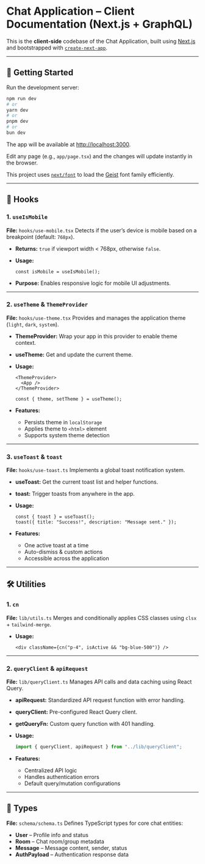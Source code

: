 
# Chat Application – Client Documentation (Next.js + GraphQL)

This is the **client-side** codebase of the Chat Application, built using [Next.js](https://nextjs.org) and bootstrapped with [`create-next-app`](https://github.com/vercel/next.js/tree/canary/packages/create-next-app).

---

## 🚀 Getting Started

Run the development server:

```bash
npm run dev
# or
yarn dev
# or
pnpm dev
# or
bun dev
```

The app will be available at [http://localhost:3000](http://localhost:3000).

Edit any page (e.g., `app/page.tsx`) and the changes will update instantly in the browser.

This project uses [`next/font`](https://nextjs.org/docs/app/building-your-application/optimizing/fonts) to load the [Geist](https://vercel.com/font) font family efficiently.

---

## 📂 Hooks

### **1. `useIsMobile`**

**File:** `hooks/use-mobile.tsx`
Detects if the user’s device is mobile based on a breakpoint (default: `768px`).

* **Returns:** `true` if viewport width < 768px, otherwise `false`.
* **Usage:**

  ```tsx
  const isMobile = useIsMobile();
  ```
* **Purpose:** Enables responsive logic for mobile UI adjustments.

---

### **2. `useTheme` & `ThemeProvider`**

**File:** `hooks/use-theme.tsx`
Provides and manages the application theme (`light`, `dark`, `system`).

* **ThemeProvider:** Wrap your app in this provider to enable theme context.
* **useTheme:** Get and update the current theme.
* **Usage:**

  ```tsx
  <ThemeProvider>
    <App />
  </ThemeProvider>

  const { theme, setTheme } = useTheme();
  ```
* **Features:**

  * Persists theme in `localStorage`
  * Applies theme to `<html>` element
  * Supports system theme detection

---

### **3. `useToast` & `toast`**

**File:** `hooks/use-toast.ts`
Implements a global toast notification system.

* **useToast:** Get the current toast list and helper functions.
* **toast:** Trigger toasts from anywhere in the app.
* **Usage:**

  ```tsx
  const { toast } = useToast();
  toast({ title: "Success!", description: "Message sent." });
  ```
* **Features:**

  * One active toast at a time
  * Auto-dismiss & custom actions
  * Accessible across the application

---

## 🛠 Utilities

### **1. `cn`**

**File:** `lib/utils.ts`
Merges and conditionally applies CSS classes using `clsx` + `tailwind-merge`.

* **Usage:**

  ```tsx
  <div className={cn("p-4", isActive && "bg-blue-500")} />
  ```

---

### **2. `queryClient` & `apiRequest`**

**File:** `lib/queryClient.ts`
Manages API calls and data caching using React Query.

* **apiRequest:** Standardized API request function with error handling.
* **queryClient:** Pre-configured React Query client.
* **getQueryFn:** Custom query function with 401 handling.
* **Usage:**

  ```typescript
  import { queryClient, apiRequest } from "../lib/queryClient";
  ```
* **Features:**

  * Centralized API logic
  * Handles authentication errors
  * Default query/mutation configurations

---

## 📜 Types

**File:** `schema/schema.ts`
Defines TypeScript types for core chat entities:

* **User** – Profile info and status
* **Room** – Chat room/group metadata
* **Message** – Message content, sender, status
* **AuthPayload** – Authentication response data